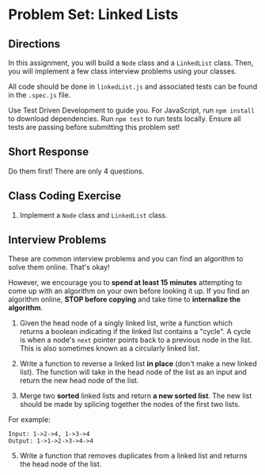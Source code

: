 # Problem Set: Linked Lists

## Directions

In this assignment, you will build a `Node` class and a `LinkedList` class. Then, you will implement a few class interview problems using your classes.

All code should be done in `linkedList.js` and associated tests can be found in the `.spec.js` file.

Use Test Driven Development to guide you. For JavaScript, run `npm install` to download dependencies. Run `npm test` to run tests locally. Ensure all tests are passing before submitting this problem set!

## Short Response

Do them first! There are only 4 questions.

## Class Coding Exercise

1. Implement a `Node` class and `LinkedList` class. 

## Interview Problems

These are common interview problems and you can find an algorithm to solve them online. That's okay!

However, we encourage you to **spend at least 15 minutes** attempting to come up with an algorithm on your own before looking it up. If you find an algorithm online, **STOP before copying** and take time to **internalize the algorithm**.

1. Given the head node of a singly linked list, write a function which returns a boolean indicating if the linked list contains a "cycle". A cycle is when a node's `next` pointer points back to a previous node in the list. This is also sometimes known as a circularly linked list.

2. Write a function to reverse a linked list **in place** (don't make a new linked list). The function will take in the head node of the list as an input and return the new head node of the list.

3. Merge two **sorted** linked lists and return **a new sorted list**. The new list should be made by splicing together the nodes of the first two lists. 

  For example:
  ```
  Input: 1->2->4, 1->3->4
  Output: 1->1->2->3->4->4
  ```

5. Write a function that removes duplicates from a linked list and returns the head node of the list.
